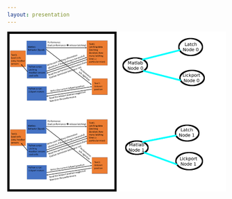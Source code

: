 ```yaml
---
layout: presentation
---
```


[![](assets/img/ros-one-cage-software-a.png)](ros-one-cage-software-a)
